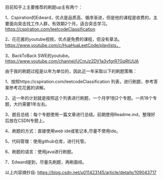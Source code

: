 <!--
 * @Author: Yuang Zhang 
 * @email: yuang.zhang.chn@gmail.com
 * @github: https://github.com/YvonZhang
 * @Description: 
 * @Date: 2021-01-27 21:24:35
 * @LastEditors: Yuang Zhang
 * @LastEditTime: 2021-01-30 11:24:42
 * @FilePath: /Leetcode/Readme.md
-->


目前知乎上主要推荐的刷题up主有两个：

1、Cspiration的Edward，优点是品质高、循序渐进，但是他的课程是收费的，主要面向突击找工作人群，有效期2个月，适合突击学习。https://cspiration.com/leetcodeClassification

2、花花酱的youtube视频，优点是免费的课程，但没有章法。https://www.youtube.com/c/HuaHuaLeetCode/playlists，

3、BackToBack SWE的youtube。https://www.youtube.com/channel/UCmJz2DV1a3yfgrR7GqRtUUA

由于我的刷题过程是以年为单位的，因此近一年采取以下的刷题策略：

1、按照https://cspiration.com/leetcodeClassification 列表，进行刷题，参考答案参考花花酱的讲解。

2、近一年的计划就是按照这个列表进行刷题，一个月学1到2个专题。一共18个专题，大约需要1年左右。

3、题目总结：每个专题使用一篇文章进行总结。前期使用Readme.md，整理好后放在CSDN专题上。

4、刷题的方式：直接使用web ide或笔记本,尽量不使用ide。

5、代码管理：使用github仓库，进行托管。

6、刷题的语言：使用java进行刷题。

7、Edward提到，尽量先刷题，再刷面经。


以上内容摘抄自: https://blog.csdn.net/u011423145/article/details/109043717